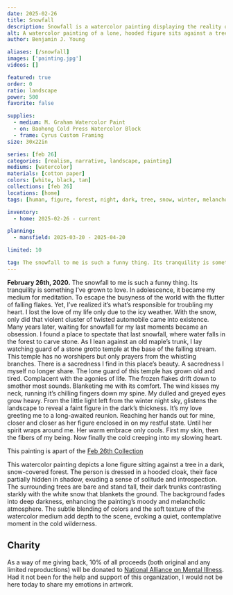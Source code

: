 ```yaml
---
date: 2025-02-26
title: Snowfall
description: Snowfall is a watercolor painting displaying the reality of that Feb 26th snowfall night.
alt: A watercolor painting of a lone, hooded figure sits against a tree in a dark, snow-covered forest, evoking a sense of solitude and introspection.
author: Benjamin J. Young

aliases: [/snowfall]
images: ['painting.jpg']
videos: []

featured: true
order: 0
ratio: landscape
power: 500
favorite: false

supplies:
  - medium: M. Graham Watercolor Paint
  - on: Baohong Cold Press Watercolor Block
  - frame: Cyrus Custom Framing
size: 30x22in

series: [feb 26]
categories: [realism, narrative, landscape, painting]
mediums: [watercolor]
materials: [cotton paper]
colors: [white, black, tan]
collections: [feb 26]
locations: [home]
tags: [human, figure, forest, night, dark, tree, snow, winter, melancholy, cold, outdoors]

inventory:
  - home: 2025-02-26 - current

planning:
  - mansfield: 2025-03-20 - 2025-04-20

limited: 10

tag: The snowfall to me is such a funny thing. Its tranquility is something I’ve grown to love. In adolescence, it became my medium for meditation. To escape the busyness of the world with the flutter of falling flakes. Yet, I’ve realized it’s what’s responsible for troubling my heart. I lost the love of my life only due to the icy weather. With the snow, only did that violent cluster of twisted automobile came into existence. Many years later, waiting for snowfall for my last moments became an obsession. I found a place to spectate that last snowfall, where water falls in the forest to carve stone. As I lean against an old maple’s trunk, I lay watching guard of a stone grotto temple at the base of the falling stream. This temple has no worshipers but only prayers from the whistling branches. There is a sacredness I find in this place’s beauty. A sacredness I myself no longer share. The lone guard of this temple has grown old and tired. Complacent with the agonies of life. The frozen flakes drift down to smother most sounds. Blanketing me with its comfort. The wind kisses my neck, running it’s chilling fingers down my spine. My dulled and greyed eyes grow heavy. From the little light left from the winter night sky, glistens the landscape to reveal a faint figure in the dark’s thickness. It’s my love greeting me to a long-awaited reunion. Reaching her hands out for mine, closer and closer as her figure enclosed in on my restful state. Until her spirit wraps around me. Her warm embrace only cools. First my skin, then the fibers of my being. Now finally the cold creeping into my slowing heart.
---
```


**February 26th, 2020.** The snowfall to me is such a funny thing. Its tranquility is something I’ve grown to love. In adolescence, it became my medium for meditation. To escape the busyness of the world with the flutter of falling flakes. Yet, I’ve realized it’s what’s responsible for troubling my heart. I lost the love of my life only due to the icy weather. With the snow, only did that violent cluster of twisted automobile came into existence. Many years later, waiting for snowfall for my last moments became an obsession. I found a place to spectate that last snowfall, where water falls in the forest to carve stone. As I lean against an old maple’s trunk, I lay watching guard of a stone grotto temple at the base of the falling stream. This temple has no worshipers but only prayers from the whistling branches. There is a sacredness I find in this place’s beauty. A sacredness I myself no longer share. The lone guard of this temple has grown old and tired. Complacent with the agonies of life. The frozen flakes drift down to smother most sounds. Blanketing me with its comfort. The wind kisses my neck, running it’s chilling fingers down my spine. My dulled and greyed eyes grow heavy. From the little light left from the winter night sky, glistens the landscape to reveal a faint figure in the dark’s thickness. It’s my love greeting me to a long-awaited reunion. Reaching her hands out for mine, closer and closer as her figure enclosed in on my restful state. Until her spirit wraps around me. Her warm embrace only cools. First my skin, then the fibers of my being. Now finally the cold creeping into my slowing heart.

<!--more-->

This painting is apart of the [Feb 26th Collection](/collections/feb-26)

This watercolor painting depicts a lone figure sitting against a tree in a dark, snow-covered forest. The person is dressed in a hooded cloak, their face partially hidden in shadow, exuding a sense of solitude and introspection. The surrounding trees are bare and stand tall, their dark trunks contrasting starkly with the white snow that blankets the ground. The background fades into deep darkness, enhancing the painting’s moody and melancholic atmosphere. The subtle blending of colors and the soft texture of the watercolor medium add depth to the scene, evoking a quiet, contemplative moment in the cold wilderness.

## Charity ##

As a way of me giving back, 10% of all proceeds (both original and any limited reproductions) will be donated to [National Alliance on Mental Illness](https://www.nami.org). Had it not been for the help and support of this organization, I would not be here today to share my emotions in artwork.